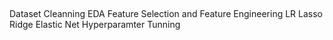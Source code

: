 ##
Dataset Cleanning
EDA
Feature Selection and Feature Engineering
LR
Lasso
Ridge
Elastic Net
Hyperparamter Tunning
